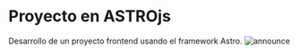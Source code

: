 # Proyecto en ASTROjs
Desarrollo de un proyecto frontend usando el framework Astro. 
![announce](https://github.com/gubres/gustavo_proyectoASTROJS/assets/110687806/6286e182-408f-4cf2-a997-4254a1e8fe9b)
